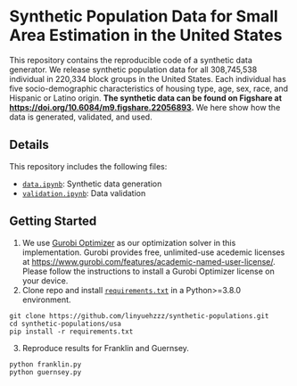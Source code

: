 # Synthetic Population Data for Small Area Estimation in the United States

This repository contains the reproducible code of a synthetic data generator. We release synthetic population data for all 308,745,538 individual in 220,334 block groups in the United States. Each individual has five socio-demographic characteristics of housing type, age, sex, race, and Hispanic or Latino origin. **The synthetic data can be found on Figshare at <https://doi.org/10.6084/m9.figshare.22056893>.** We here show how the data is generated, validated, and used.

## Details
This repository includes the following files:
- [`data.ipynb`]: Synthetic data generation
- [`validation.ipynb`]: Data validation

## Getting Started
1. We use [Gurobi Optimizer] as our optimization solver in this implementation. Gurobi provides free, unlimited-use acedemic licenses at <https://www.gurobi.com/features/academic-named-user-license/>. Please follow the instructions to install a Gurobi Optimizer license on your device.
2. Clone repo and install [`requirements.txt`] in a Python>=3.8.0 environment.
```
git clone https://github.com/linyuehzzz/synthetic-populations.git
cd synthetic-populations/usa
pip install -r requirements.txt
```


3. Reproduce results for Franklin and Guernsey.
```
python franklin.py
python guernsey.py
```

[//]: # 
   [Gurobi Optimizer]: <https://www.gurobi.com/>
   [2010 United States Census Summary File 1 (SF1)]: <https://www.census.gov/data/datasets/2010/dec/summary-file-1.html>
   
   [`data.ipynb`]: <https://github.com/linyuehzzz/synthetic-populations/blob/main/usa/data.ipynb>
   [`validation.ipynb`]: <https://github.com/linyuehzzz/synthetic-populations/blob/main/usa/validation.ipynb>
   [`requirements.txt`]: <https://github.com/linyuehzzz/synthetic-populations/blob/main/requirements.txt>
   [Codebook]: <https://github.com/linyuehzzz/synthetic-populations/blob/main/data/codebook.txt>
   
   [dill]: <https://github.com/joemccann/dillinger>
   [git-repo-url]: <https://github.com/joemccann/dillinger.git>
   [john gruber]: <http://daringfireball.net>
   [df1]: <http://daringfireball.net/projects/markdown/>
   [markdown-it]: <https://github.com/markdown-it/markdown-it>
   [Ace Editor]: <http://ace.ajax.org>
   [node.js]: <http://nodejs.org>
   [Twitter Bootstrap]: <http://twitter.github.com/bootstrap/>
   [jQuery]: <http://jquery.com>
   [@tjholowaychuk]: <http://twitter.com/tjholowaychuk>
   [express]: <http://expressjs.com>
   [AngularJS]: <http://angularjs.org>
   [Gulp]: <http://gulpjs.com>

   [PlDb]: <https://github.com/joemccann/dillinger/tree/master/plugins/dropbox/README.md>
   [PlGh]: <https://github.com/joemccann/dillinger/tree/master/plugins/github/README.md>
   [PlGd]: <https://github.com/joemccann/dillinger/tree/master/plugins/googledrive/README.md>
   [PlOd]: <https://github.com/joemccann/dillinger/tree/master/plugins/onedrive/README.md>
   [PlMe]: <https://github.com/joemccann/dillinger/tree/master/plugins/medium/README.md>
   [PlGa]: <https://github.com/RahulHP/dillinger/blob/master/plugins/googleanalytics/README.md>
